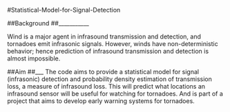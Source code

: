 #Statistical-Model-for-Signal-Detection

##Background
##___________
                                                                       
Wind is a major agent in infrasound transmission and detection, and tornadoes emit infrasonic signals. However, winds have non-deterministic behavior; hence prediction of infrasound transmission and detection is almost impossible.


##Aim
##___
The code aims to provide a statistical model for signal (infrasonic) detection and probability density estimation of transmission loss, a measure of infrasound loss. This will predict what locations an infrasound sensor will be useful for watching for tornadoes. And is part of a project that aims to develop early warning systems for tornadoes.
